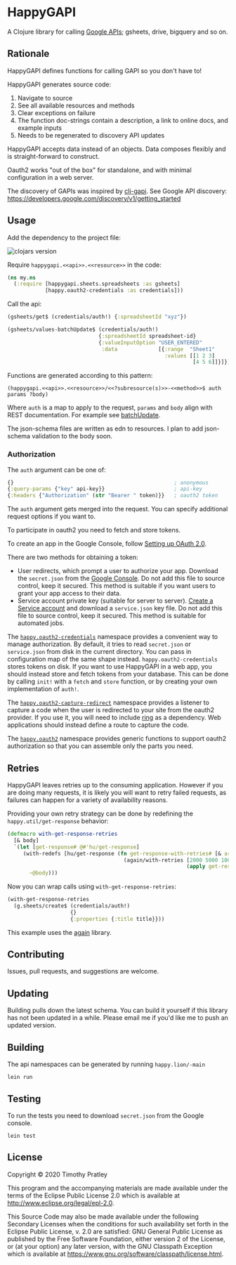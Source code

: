 # HappyGAPI

A Clojure library for calling [Google APIs](https://developers.google.com/apis-explorer); gsheets, drive, bigquery and so on.


## Rationale

HappyGAPI defines functions for calling GAPI so you don't have to!

HappyGAPI generates source code:
1. Navigate to source
2. See all available resources and methods
3. Clear exceptions on failure
4. The function doc-strings contain a description, a link to online docs, and example inputs
5. Needs to be regenerated to discovery API updates

HappyGAPI accepts data instead of an objects.
Data composes flexibly and is straight-forward to construct.

Oauth2 works "out of the box" for standalone, and with minimal configuration in a web server.

The discovery of GAPIs was inspired by [clj-gapi](https://github.com/ianbarber/clj-gapi).
See Google API discovery: https://developers.google.com/discovery/v1/getting_started


## Usage

Add the dependency to the project file:

![clojars version](https://clojars.org/happygapi/latest-version.svg)

Require `happygapi.<<api>>.<<resource>>` in the code:

```clojure
(ns my.ns
  (:require [happygapi.sheets.spreadsheets :as gsheets]
            [happy.oauth2-credentials :as credentials]))
```

Call the api:

```clojure
(gsheets/get$ (credentials/auth!) {:spreadsheetId "xyz"})

(gsheets/values-batchUpdate$ (credentials/auth!)
                             {:spreadsheetId spreadsheet-id}
                             {:valueInputOption "USER_ENTERED"
                              :data             [{:range  "Sheet1"
                                                  :values [[1 2 3]
                                                           [4 5 6]]}]})
```

Functions are generated according to this pattern:

```
(happygapi.<<api>>.<<resource>>/<<?subresource(s)>>-<<method>>$ auth params ?body)
```

Where `auth` is a map to apply to the request, `params` and `body` align with REST documentation.
For example see [batchUpdate](https://developers.google.com/sheets/api/reference/rest/v4/spreadsheets.values/batchUpdate).

The json-schema files are written as edn to resources.
I plan to add json-schema validation to the body soon.


### Authorization

The `auth` argument can be one of:

```clojure
{}                                                   ; anonymous
{:query-params {"key" api-key}}                      ; api-key
{:headers {"Authorization" (str "Bearer " token)}}   ; oauth2 token
```

The `auth` argument gets merged into the request.
You can specify additional request options if you want to.

To participate in oauth2 you need to fetch and store tokens.

To create an app in the Google Console, follow [Setting up OAuth 2.0](https://support.google.com/googleapi/answer/6158849?hl=en).

There are two methods for obtaining a token:
* User redirects, which prompt a user to authorize your app.
  Download the `secret.json` from the [Google Console](https://console.cloud.google.com/).
  Do not add this file to source control, keep it secured.
  This method is suitable if you want users to grant your app access to their data.
* Service account private key (suitable for server to server).
  [Create a Service account](https://developers.google.com/identity/protocols/oauth2/service-account)
  and download a `service.json` key file.
  Do not add this file to source control, keep it secured.
  This method is suitable for automated jobs.

The [`happy.oauth2-credentials`](src/happy/oauth2_credentials.clj) namespace provides a convenient way to
manage authorization.
By default, it tries to read `secret.json` or `service.json` from disk in the current directory.
You can pass in configuration map of the same shape instead.
`happy.oauth2-credentials` stores tokens on disk.
If you want to use HappyGAPI in a web app, you should instead store and fetch tokens from your database.
This can be done by calling `init!` with a `fetch` and `store` function, or by creating your own implementation of `auth!`.

The [`happy.oauth2-capture-redirect`](src/happy/oauth2_capture_redirect.clj)
namespace provides a listener to capture a code when the user is redirected to your site from the oauth2 provider.
If you use it, you will need to include [ring](https://github.com/ring-clojure/ring) as a dependency.
Web applications should instead define a route to capture the code.

The [`happy.oauth2`](src/happy/oauth2.clj) namespace provides generic functions to support oauth2 authorization so that you can assemble only the parts you need.


## Retries

HappyGAPI leaves retries up to the consuming application.
However if you are doing many requests, it is likely you will want to retry failed requests,
as failures can happen for a variety of availability reasons.

Providing your own retry strategy can be done by redefining the `happy.util/get-response` behavior:

```clj
(defmacro with-get-response-retries
  [& body]
  `(let [get-response# @#'hu/get-response]
     (with-redefs [hu/get-response (fn get-response-with-retries# [& args#]
                                     (again/with-retries [2000 5000 10000 15000]
                                                         (apply get-response# args#)))]
       ~@body)))
```

Now you can wrap calls using `with-get-response-retries`:

```clj
(with-get-response-retries
  (g.sheets/create$ (credentials/auth!)
                    {}
                    {:properties {:title title}}))
```

This example uses the [again](https://github.com/liwp/again) library.


## Contributing

Issues, pull requests, and suggestions are welcome.


## Updating

Building pulls down the latest schema.
You can build it yourself if this library has not been updated in a while.
Please email me if you'd like me to push an updated version.


## Building

The api namespaces can be generated by running `happy.lion/-main`

```
lein run
```

## Testing

To run the tests you need to download `secret.json` from the Google console.

```
lein test
```


## License

Copyright © 2020 Timothy Pratley

This program and the accompanying materials are made available under the
terms of the Eclipse Public License 2.0 which is available at
http://www.eclipse.org/legal/epl-2.0.

This Source Code may also be made available under the following Secondary
Licenses when the conditions for such availability set forth in the Eclipse
Public License, v. 2.0 are satisfied: GNU General Public License as published by
the Free Software Foundation, either version 2 of the License, or (at your
option) any later version, with the GNU Classpath Exception which is available
at https://www.gnu.org/software/classpath/license.html.
